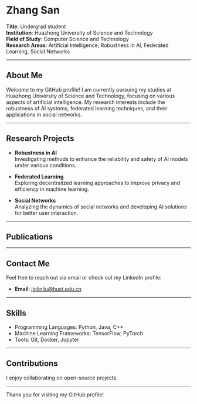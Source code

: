 # Zhang San

**Title**: Undergrad student  
**Institution**: Huazhong University of Science and Technology  
**Field of Study**: Computer Science and Technology  
**Research Areas**: Artificial Intelligence, Robustness in AI, Federated Learning, Social Networks

---

## About Me

Welcome to my GitHub profile! I am currently pursuing my studies at Huazhong University of Science and Technology, focusing on various aspects of artificial intelligence. My research interests include the robustness of AI systems, federated learning techniques, and their applications in social networks.

---

## Research Projects

- **Robustness in AI**  
  Investigating methods to enhance the reliability and safety of AI models under various conditions.

- **Federated Learning**  
  Exploring decentralized learning approaches to improve privacy and efficiency in machine learning.

- **Social Networks**  
  Analyzing the dynamics of social networks and developing AI solutions for better user interaction.

---

## Publications

---

## Contact Me

Feel free to reach out via email or check out my LinkedIn profile:

- **Email**: jinlinliu@hust.edu.cn

---

## Skills

- Programming Languages: Python, Java, C++
- Machine Learning Frameworks: TensorFlow, PyTorch
- Tools: Git, Docker, Jupyter

---

## Contributions

I enjoy collaborating on open-source projects. 

---

Thank you for visiting my GitHub profile!
